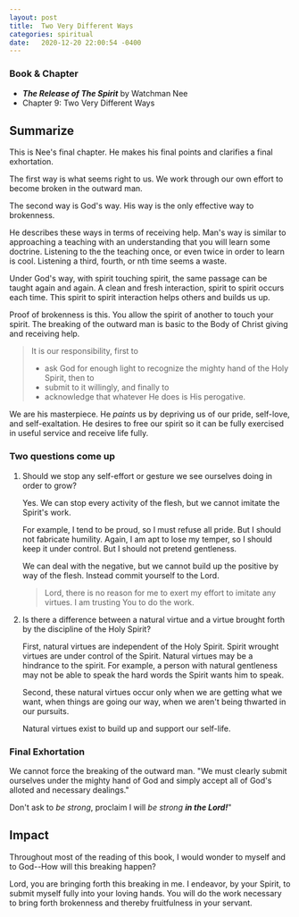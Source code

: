 ```yaml
---
layout: post
title:  Two Very Different Ways
categories: spiritual
date:   2020-12-20 22:00:54 -0400
---
```


### Book & Chapter

- ___The Release of The Spirit___ by Watchman Nee
- Chapter 9: Two Very Different Ways

## Summarize

This is Nee's final chapter.  He makes his final points and clarifies a final exhortation.

The first way is what seems right to us.  We work through our own effort to become broken in the outward man.

The second way is God's way.  His way is the only effective way to brokenness.

He describes these ways in terms of receiving help.  Man's way is similar to approaching a teaching with an understanding that you will learn some doctrine.  Listening to the the teaching once, or even twice in order to learn is cool.  Listening a third, fourth, or nth time seems a waste.

Under God's way, with spirit touching spirit, the same passage can be taught again and again.  A clean and fresh interaction, spirit to spirit occurs each time.  This spirit to spirit interaction helps others and builds us up.

Proof of brokenness is this.  You allow the spirit of another to touch your spirit.  The breaking of the outward man is basic to the Body of Christ giving and receiving help.

> It is our responsibility, first to
> - ask God for enough light to recognize the mighty hand of the Holy Spirit, then to
> - submit to it willingly, and finally to
> - acknowledge that whatever He does is His perogative.

We are his masterpiece.  He _paints_ us by depriving us of our pride, self-love, and self-exaltation.  He desires to free our spirit so it can be fully exercised in useful service and receive life fully.

### Two questions come up

1.  Should we stop any self-effort or gesture we see ourselves doing in order to grow?

    Yes.  We can stop every activity of the flesh, but we cannot imitate the Spirit's work.

    For example, I tend to be proud, so I must refuse all pride.  But I should not fabricate humility.
    Again, I am apt to lose my temper, so I should keep it under control.  But I should not pretend gentleness.

    We can deal with the negative, but we cannot build up the positive by way of the flesh.  Instead commit yourself to the Lord.

    > Lord, there is no reason for me to exert my effort to imitate any virtues.  I am trusting You to do the work.

2.  Is there a difference between a natural virtue and a virtue brought forth by the discipline of the Holy Spirit?

    First, natural virtues are independent of the Holy Spirit.  Spirit wrought virtues are under control of the Spirit.  Natural virtues may be a hindrance to the spirit.  For example, a person with natural gentleness may not be able to speak the hard words the Spirit wants him to speak.

    Second, these natural virtues occur only when we are getting what we want, when things are going our way, when we aren't being thwarted in our pursuits.

    Natural virtues exist to build up and support our self-life.

### Final Exhortation

We cannot force the breaking of the outward man.  "We must clearly submit ourselves under the mighty hand of God and simply accept all of God's alloted and necessary dealings."

Don't ask to _be strong_, proclaim I will _be strong_ ___in the Lord!___"

## Impact

Throughout most of the reading of this book, I would wonder to myself and to God--How will this breaking happen?

Lord, you are bringing forth this breaking in me.  I endeavor, by your Spirit, to submit myself fully into your loving hands.  You will do the work necessary to bring forth brokenness and thereby fruitfulness in your servant.
